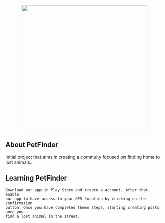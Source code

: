 <p align="center"><img src="https://i.pinimg.com/originals/1b/a5/e7/1ba5e7ae006040bcee2726c9a9ab4a17.png" width="400"></p>

## About PetFinder

Initial project that aims in creating a commuity focused on finding home to lost animals.:

## Learning PetFinder

    Download our app in Play Store and create a account. After that, enable
    our app to have access to your GPS location by clicking on the confirmation
    button. Once you have completed these steps, starting creating posts once you
    find a lost animal in the street. 
